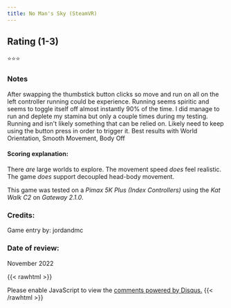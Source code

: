 ```yaml
---
title: No Man's Sky (SteamVR)
---
```


## Rating (1-3)
⭐⭐⭐

### Notes
After swapping the thumbstick button clicks so move and run on all on the left controller running could be experience. Running seems spiritic and seems to toggle itself off almost instantly 90% of the time. I did manage to run and deplete my stamina but only a couple times during my testing. Running and isn't likely something that can be relied on. Likely need to keep using the button press in order to trigger it. 
Best results with World Orientation, Smooth Movement, Body Off

#### Scoring explanation:
There *are* large worlds to explore.
The movement speed *does* feel realistic.
The game *does* support decoupled head-body movement.

This game was tested on a *Pimax 5K Plus (Index Controllers)* using the *Kat Walk C2* on *Gateway 2.1.0*.
### Credits:
Game entry by: jordandmc

### Date of review:
November 2022

{{< rawhtml >}}
<div id="disqus_thread"></div>
<script>
    /*
    var disqus_config = function () {
    this.page.url = PAGE_URL;  // Replace PAGE_URL with your page's canonical URL variable
    this.page.identifier = PAGE_IDENTIFIER; // Replace PAGE_IDENTIFIER with your page's unique identifier variable
    };
    */
    
    (function() { // DON'T EDIT BELOW THIS LINE
    var d = document, s = d.createElement('script');
    s.src = 'https://katdb.disqus.com/embed.js';
    s.setAttribute('data-timestamp', +new Date());
    (d.head || d.body).appendChild(s);
    })();
</script>
<noscript>Please enable JavaScript to view the <a href="https://disqus.com/?ref_noscript">comments powered by Disqus.</a></noscript>
{{< /rawhtml >}}
